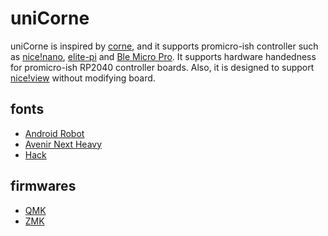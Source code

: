 # uniCorne

uniCorne is inspired by [corne](foostatn/crkbd), and it supports promicro-ish controller such as [nice!nano](https://nicekeyboards.com/docs/nice-nano/),
[elite-pi](https://docs.keeb.io/elite-pi-guide) and [Ble Micro Pro](https://sekigon-gonnoc.github.io/BLE-Micro-Pro/#/).
It supports hardware handedness for promicro-ish RP2040 controller boards.  Also, it is designed to support [nice!view](https://nicekeyboards.com/docs/nice-view/) without modifying board.


## fonts
 - [Android Robot](https://www.1001freefonts.com/android-robot.font)
 - [Avenir Next Heavy](https://en.maisfontes.com/avenir-next-heavy.font)
 - [Hack](https://www.1001freefonts.com/hack.font)

## firmwares
 - [QMK](https://github.com/Thunderbird2086/tb2086-qmk)
 - [ZMK](https://github.com/Thunderbird2086/unicorne-zmk-config)
